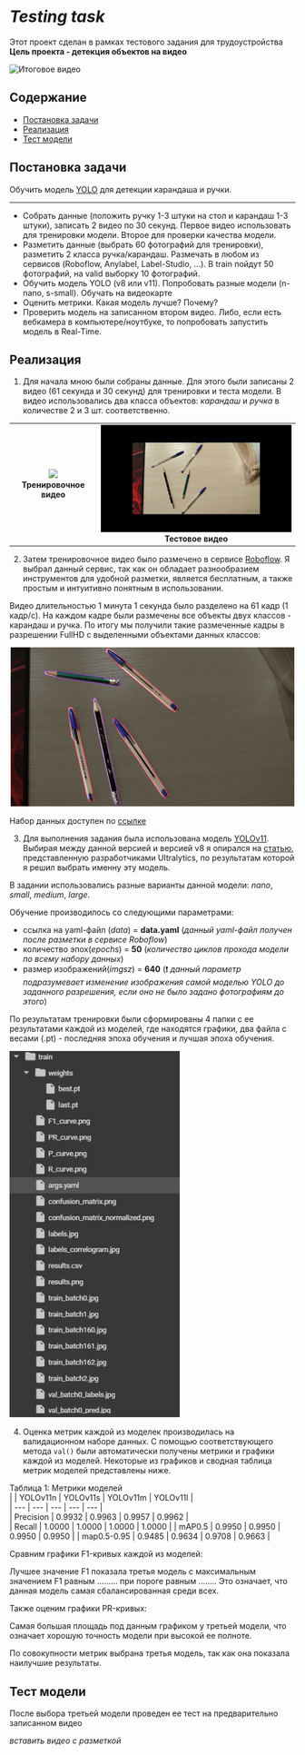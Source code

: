 
# *Testing task*

Этот проект сделан в рамках тестового задания для трудоустройства  
**Цель проекта - детекция объектов на видео**  


![Итоговое видео](Testing_video(marked).gif)

## Содержание
- [Постановка задачи](#постановка-задачи)
- [Реализация](#реализация)
- [Тест модели](#тест-модели)
## Постановка задачи
Обучить модель [YOLO][yolo] для детекции карандаша и ручки. 

---

- Собрать данные (положить ручку 1-3 штуки на стол и карандаш 1-3 штуки), записать 2 видео по 30 секунд. Первое видео использовать для тренировки модели. Второе для проверки качества модели. 
- Разметить данные (выбрать 60 фотографий для тренировки), разметить 2 класса ручка/карандаш. Размечать в любом из сервисов (Roboflow, Anylabel, Label-Studio, ...). В train пойдут 50 фотографий, на valid выборку 10 фотографий. 
- Обучить модель YOLO (v8 или v11). Попробовать разные модели (n-nano, s-small). Обучать на видеокарте 
- Оценить метрики. Какая модель лучше? Почему?
- Проверить модель на записанном втором видео. Либо, если есть вебкамера в компьютере/ноутбуке, то попробовать запустить модель в Real-Time.




[yolo]: https://docs.ultralytics.com/ru/models/yolo11/
## Реализация
1. Для начала мною были собраны данные. Для этого были записаны 2 видео (61 секунда и 30 секунд) для тренировки и теста модели. В видео использовались два класса объектов: *карандаш* и *ручка* в количестве 2 и 3 шт. соответственно.

<table>
  <tr>
    <td align="center">
      <img src="Train_video.gif" width="500">
      <br/>
      <b>Тренировочное видео</b>
    </td>
    <td align="center">
      <img src="Testing_video.gif" width="500">
      <br/>
      <b>Тестовое видео</b>
    </td>
  </tr>
</table>




2. Затем тренировочное видео было размечено в сервисе [Roboflow][roboflow]. Я выбрал данный сервис, так как он обладает разнообразием инструментов для удобной разметки, является бесплатным, а также простым и интуитивно понятным в использовании.

Видео длительностью 1 минута 1 секунда было разделено на 61 кадр (1 кадр/с). На каждом кадре были размечены все объекты двух классов - карандаш и ручка. По итогу мы получили такие размеченные кадры в разрешении FullHD с выделенными объектами данных классов:

<p align="center">
  <img src="marked_frame.png" width="500" alt="размеченный кадр"/>
</p>


Набор данных доступен по [ссылке][набор-данных]



3. Для выполнения задания была использована модель [YOLOv11][yolov11]. Выбирая между данной версией и версией v8 я опирался на [статью][сравнение], представленную разработчиками Ultralytics, по результатам которой я решил выбрать именну эту модель.

В задании использовались разные варианты данной модели: *nano*, *small*, *medium*, *large*.

Обучение производилось со следующими параметрами: 
- ссылка на yaml-файл (*data*) = **data.yaml** (*данный yaml-файл получен после разметки в сервисе Roboflow*)
- количество эпох(*epochs*) = **50** (*количество циклов прохода модели по всему набору данных*)
- размер изображений(*imgsz*) = **640** (❗ *данный параметр подразумевает изменение изображения самой моделью YOLO до заданного разрешения, если оно не было задано фотографиям до этого*)

По результатам тренировки были сформированы 4 папки с ее результатами каждой из моделей, где находятся графики, два файла с весами (.pt) - последняя эпоха обучения и лучшая эпоха обучения.

<p align="left">
  <img src="train_folder.png" width="300" alt="фото папки"/>
</p>



4. Оценка метрик каждой из моделек производилась на валидационном наборе данных. С помощью соответствующего метода `val()` были автоматически получены метрики и графики каждой из моделей. Некоторые из графиков и сводная таблица метрик моделей представлены ниже.  


Таблица 1: Метрики моделей  
|     | YOLOv11n | YOLOv11s | YOLOv11m | YOLOv11l |  
| --- | --- | --- | --- | --- |  
| Precision |  0.9932 | 0.9963 | 0.9957 | 0.9962 |  
| Recall | 1.0000 | 1.0000 | 1.0000 | 1.0000 | 
| mAP0.5 | 0.9950 | 0.9950 | 0.9950 | 0.9950 |
| map0.5-0.95 | 0.9485 | 0.9634 | 0.9708 | 0.9663 |


Сравним графики F1-кривых каждой из моделей:


Лучшее значение F1 показала третья модель с максимальным значением F1 равным ......... при пороге равным ........ Это означает, что данная модель самая сбалансированная среди всех.


Также оценим графики PR-кривых:

Самая большая площадь под данным графиком у третьей модели, что означает хорошую точность модели при высокой ее полноте. 


По совокупности метрик выбрана третья модель, так как она показала наилучшие результаты.



[roboflow]: https://roboflow.com/
[набор-данных]: https://universe.roboflow.com/diplom2024/testing-task/dataset/2
[yolov11]: https://docs.ultralytics.com/ru/models/yolo11/
[сравнение]: https://docs.ultralytics.com/ru/compare/yolov8-vs-yolo11/#performance-head-to-head-yolov8-vs-yolo11



##  Тест модели
После выбора третьей модели проведен ее тест на предварительно записанном видео


*вставить видео с разметкой*
